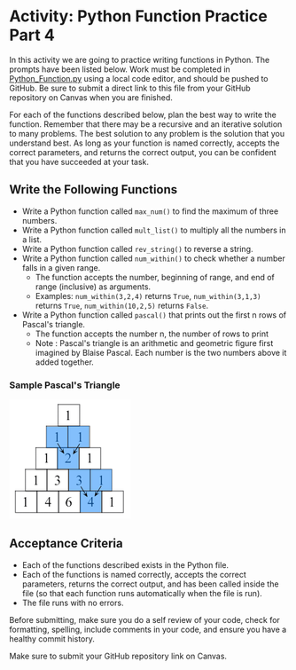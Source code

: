 # Activity: Python Function Practice Part 4

In this activity we are going to practice writing functions in Python. The prompts have been listed below. Work must be completed in [Python_Function.py](Python_Function.py) using a local code editor, and should be pushed to GitHub. Be sure to submit a direct link to this file from your GitHub repository on Canvas when you are finished.

For each of the functions described below, plan the best way to write the function. Remember that there may be a recursive and an iterative solution to many problems. The best solution to any problem is the solution that you understand best. As long as your function is named correctly, accepts the correct parameters, and returns the correct output, you can be confident that you have succeeded at your task.

## Write the Following Functions

- Write a Python function called `max_num()` to find the maximum of three numbers.
- Write a Python function called `mult_list()` to multiply all the numbers in a list.
- Write a Python function called `rev_string()` to reverse a string.
- Write a Python function called `num_within()` to check whether a number falls in a given range.
  - The function accepts the number, beginning of range, and end of range (inclusive) as arguments.
  - Examples: `num_within(3,2,4)` returns `True`, `num_within(3,1,3)` returns `True`, `num_within(10,2,5)` returns `False`.
- Write a Python function called `pascal()` that prints out the first n rows of Pascal's triangle.
  - The function accepts the number n, the number of rows to print
  - Note : Pascal's triangle is an arithmetic and geometric figure first imagined by Blaise Pascal. Each number is the two numbers above it added together.

### Sample Pascal's Triangle

![Sample Pascal's Triangle](pascal_triangle.png)
## Acceptance Criteria

- Each of the functions described exists in the Python file.
- Each of the functions is named correctly, accepts the correct parameters, returns the correct output, and has been called inside the file (so that each function runs automatically when the file is run).
- The file runs with no errors.

Before submitting, make sure you do a self review of your code, check for formatting, spelling, include comments in your code, and ensure you have a healthy commit history.

Make sure to submit your GitHub repository link on Canvas.